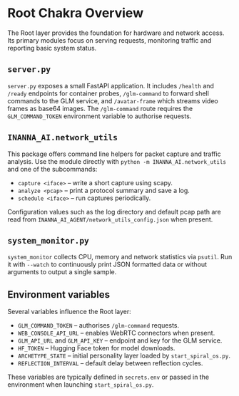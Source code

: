 # Root Chakra Overview

The Root layer provides the foundation for hardware and network access. Its primary modules focus on serving requests, monitoring traffic and reporting basic system status.

## `server.py`

`server.py` exposes a small FastAPI application. It includes `/health` and `/ready` endpoints for container probes, `/glm-command` to forward shell commands to the GLM service, and `/avatar-frame` which streams video frames as base64 images. The `/glm-command` route requires the `GLM_COMMAND_TOKEN` environment variable to authorise requests.

## `INANNA_AI.network_utils`

This package offers command line helpers for packet capture and traffic analysis. Use the module directly with `python -m INANNA_AI.network_utils` and one of the subcommands:

- `capture <iface>` – write a short capture using scapy.
- `analyze <pcap>` – print a protocol summary and save a log.
- `schedule <iface>` – run captures periodically.

Configuration values such as the log directory and default pcap path are read from `INANNA_AI_AGENT/network_utils_config.json` when present.

## `system_monitor.py`

`system_monitor` collects CPU, memory and network statistics via `psutil`. Run it with `--watch` to continuously print JSON formatted data or without arguments to output a single sample.

## Environment variables

Several variables influence the Root layer:

- `GLM_COMMAND_TOKEN` – authorises `/glm-command` requests.
- `WEB_CONSOLE_API_URL` – enables WebRTC connectors when present.
- `GLM_API_URL` and `GLM_API_KEY` – endpoint and key for the GLM service.
- `HF_TOKEN` – Hugging Face token for model downloads.
- `ARCHETYPE_STATE` – initial personality layer loaded by `start_spiral_os.py`.
- `REFLECTION_INTERVAL` – default delay between reflection cycles.

These variables are typically defined in `secrets.env` or passed in the environment when launching `start_spiral_os.py`.
